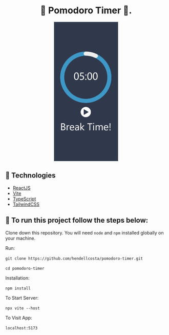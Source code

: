 <h1 align="center"> 
  🚀 Pomodoro Timer 🚀.
</h1>

<p align="center">
    <img alt="Project" src="public/PomodoroTimer.png" width="200px" />
</p>

## 🔧 Technologies

- [ReactJS](https://https://reactjs.org/)
- [Vite](https://vitejs.dev/)
- [TypeScript](https://www.typescriptlang.org/)
- [TailwindCSS](https://tailwindcss.com/)

## 🔨 To run this project follow the steps below:  

Clone down this repository. You will need `node` and `npm` installed globally on your machine.

Run:

`git clone https://github.com/hendellcosta/pomodoro-timer.git`

`cd pomodoro-timer`

Installation:

`npm install`

To Start Server:

`npx vite --host`  

To Visit App:

`localhost:5173`  

<!-- Hendell Costa -->
